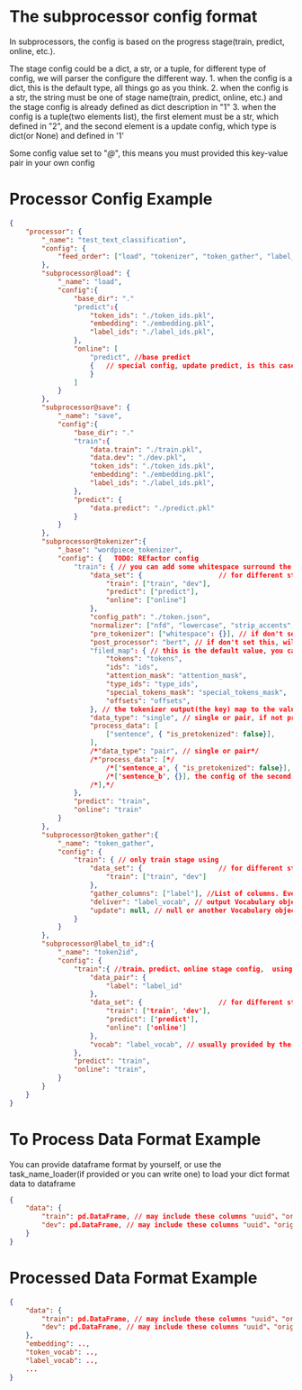 # The subprocessor config format
In subprocessors, the config is based on the progress stage(train, predict, online, etc.). 

The stage config could be a dict, a str, or a tuple, for different type of config, we will parser the configure the different way. 
    1. when the config is a dict, this is the default type, all things go as you think.
    2. when the config is a str, the string must be one of stage name(train, predict, online, etc.) and the stage config is already defined as dict description in "1"
    3. when the config is a tuple(two elements list), the first element must be a str, which defined in "2", and the second element is a update config, which type is dict(or None) and defined in '1'

Some config value set to "*@*", this means you must provided this key-value pair in your own config

# Processor Config Example

```json
{
    "processor": {
        "_name": "test_text_classification",
        "config": {
            "feed_order": ["load", "tokenizer", "token_gather", "label_to_id", "save"]
        },
        "subprocessor@load": {
            "_name": "load",
            "config":{
                "base_dir": "."
                "predict":{
                    "token_ids": "./token_ids.pkl",
                    "embedding": "./embedding.pkl",
                    "label_ids": "./label_ids.pkl",
                },
                "online": [
                    "predict", //base predict
                    {   // special config, update predict, is this case, the config is null, means use all config from "predict"
                    }
                ]
            }
        },
        "subprocessor@save": {
            "_name": "save",
            "config":{
                "base_dir": "."
                "train":{
                    "data.train": "./train.pkl",
                    "data.dev": "./dev.pkl",
                    "token_ids": "./token_ids.pkl",
                    "embedding": "./embedding.pkl",
                    "label_ids": "./label_ids.pkl",
                },
                "predict": {
                    "data.predict": "./predict.pkl"
                }
            }
        },
        "subprocessor@tokenizer":{
            "_base": "wordpiece_tokenizer",
            "config": {   TODO: REfactor config
                "train": { // you can add some whitespace surround the '&' 
                    "data_set": {                   // for different stage, this processor will process different part of data
                        "train": ["train", "dev"],
                        "predict": ["predict"],
                        "online": ["online"]
                    },
                    "config_path": "./token.json",
                    "normalizer": ["nfd", "lowercase", "strip_accents", "some_processor_need_config": {config}], // if don't set this, will use the default normalizer from config
                    "pre_tokenizer": ["whitespace": {}], // if don't set this, will use the default normalizer from config
                    "post_processor": "bert", // if don't set this, will use the default normalizer from config, WARNING: not support disable  the default setting( so the default tokenizer.post_tokenizer should be null and only setting in this configure)
                    "filed_map": { // this is the default value, you can provide other name
                        "tokens": "tokens",
                        "ids": "ids",
                        "attention_mask": "attention_mask",
                        "type_ids": "type_ids",
                        "special_tokens_mask": "special_tokens_mask",
                        "offsets": "offsets",
                    }, // the tokenizer output(the key) map to the value
                    "data_type": "single", // single or pair, if not provide, will calc by len(process_data)
                    "process_data": [
                        ["sentence", { "is_pretokenized": false}], 
                    ],
                    /*"data_type": "pair", // single or pair*/
                    /*"process_data": [*/
                        /*['sentence_a', { "is_pretokenized": false}], */ 
                        /*['sentence_b', {}], the config of the second data must as same as the first*/ 
                    /*],*/
                },
                "predict": "train",
                "online": "train"
            }
        },
        "subprocessor@token_gather":{
            "_name": "token_gather",
            "config": {
                "train": { // only train stage using
                    "data_set": {                   // for different stage, this processor will process different part of data
                        "train": ["train", "dev"]
                    },
                    "gather_columns": ["label"], //List of columns. Every cell must be sigle token or list of tokens or set of tokens
                    "deliver": "label_vocab", // output Vocabulary object (the Vocabulary of labels) name. 
                    "update": null, // null or another Vocabulary object to update
                }
            }
        },
        "subprocessor@label_to_id":{
            "_name": "token2id",
            "config": {
                "train":{ //train、predict、online stage config,  using '&' split all stages
                    "data_pair": {
                        "label": "label_id"
                    },
                    "data_set": {                   // for different stage, this processor will process different part of data
                        "train": ['train', 'dev'],
                        "predict": ['predict'],
                        "online": ['online']
                    },
                    "vocab": "label_vocab", // usually provided by the "token_gather" module
                },
                "predict": "train",
                "online": "train",
            }
        }
    }
}

```



# To Process Data Format Example

You can provide dataframe format by yourself, or use the task_name_loader(if provided or you can write one) to load your dict format data to dataframe

```json
{
    "data": {
        "train": pd.DataFrame, // may include these columns "uuid"、"origin"、"label"
        "dev": pd.DataFrame, // may include these columns "uuid"、"origin"、"label"
    }
}

```

# Processed Data Format Example

```json
{
    "data": {
        "train": pd.DataFrame, // may include these columns "uuid"、"origin"、"labels"、"origin_tokens"、"label_ids"、"origin_token_ids"
        "dev": pd.DataFrame, // may include these columns "uuid"、"origin"、"labels"、"origin_tokens"、"label_ids"、"origin_token_ids"
    },
    "embedding": ..,
    "token_vocab": ..,
    "label_vocab": ..,
    ...
}
```
